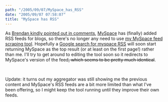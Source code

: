 ```yaml
---
path: "/2005/09/07/MySpace_has_RSS" 
date: "2005/09/07 07:58:07" 
title: "MySpace has RSS" 
---
```

<p>As <a href="http://typewriting.org/2004/12/26/myspace_RSS_feeds_to_save_time/#comment-1437">Brendan kindly pointed out in comments</a>, <a href="http://www.myspace.com/">MySpace</a> has (finally) added RSS feeds for blogs, so there's no longer any need to use <a href="http://typewriting.org/2004/12/26/myspace_RSS_feeds_to_save_time/">my MySpace feed scraping tool</a>. Hopefully a <a href="http://www.google.com/search?q=myspace+rss">Google search for myspace RSS</a> will soon start returning MySpace as the top result (or at least on the first page!) rather than me. I'll try to get around to editing the tool soon so it redirects to MySpace's version of the feed<strike>, which seems to be pretty much identical</strike>.</p><br><p>Update: it turns out my aggregator was still showing me the previous content and MySpace's RSS feeds are a bit more limited than what I've been offering, so I might keep the tool running until they improve their own feeds.</p>